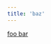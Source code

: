 ```yaml
---
title: 'baz'
---
```

<!-- link created by the lsp, not manual -->
[foo bar](202110031652%20foo%20bar)
